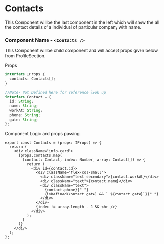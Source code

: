 # Contacts

This Component will be the last component in the left which will show the all the contact details of a individual of particular company with name.

### Component Name - `<Contacts />`

This Component will be child component and will accept props given below from ProfileSection.

Props

```ts
interface IProps {
  contacts: Contacts[];
}

//Note- Not Defined here for reference look up
interface Contact = {
  id: String;
  name: String;
  workAt: String;
  phone: String;
  gate: String;
};
```

Component Logic and props passing

```tsx
export const Contacts = (props: IProps) => {
  return (
    <div className="info-card">
      {props.contacts.map(
        (contact: Contact, index: Number, array: Contact[]) => {
          return (
            <div id={contact.id}>
              <div className="flex-col-small">
                <div className="text secondary">{contact.workAt}</div>
                <div className="text">{contact.name}</div>
                <div className="text">
                  {contact.phone}{" "}
                  {isDefined(contact.gate) && ` ${contact.gate}`}{" "}
                </div>
              </div>
              {index != array.length - 1 && <hr />}
            </div>
          );
        }
      )}
    </div>
  );
};
```

